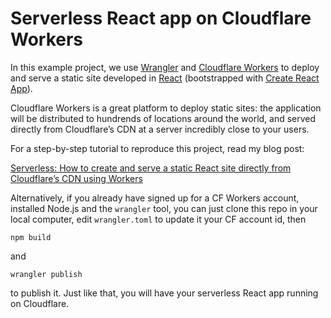 # Serverless React app on Cloudflare Workers

In this example project, we use [Wrangler](https://github.com/cloudflare/wrangler) and [Cloudflare Workers](https://developers.cloudflare.com/workers/get-started/guide) to deploy and serve a static site developed in [React](https://reactjs.org/) (bootstrapped with [Create React App](https://github.com/facebook/create-react-app)).  

Cloudflare Workers is a great platform to deploy static sites: the application will be distributed to hundrends of locations around the world, and served directly from Cloudflare’s CDN at a server incredibly close to your users.
 
For a step-by-step tutorial to reproduce this project, read my blog post:

[Serverless: How to create and serve a static React site directly from Cloudflare’s CDN using Workers](https://dimitris.apeiro.gr/2021/07/17/serverless-how-to-create-and-serve-a-static-react-site-directly-from-cloudflares-cdn-using-workers/)

Alternatively, if you already have signed up for a CF Workers account, installed Node.js and the `wrangler` tool, you can just clone this repo in your local computer, edit `wrangler.toml` to update it your CF account id, then 

`npm build` 

and 

`wrangler publish`

to publish it. Just like that, you will have your serverless React app running on Cloudflare.

